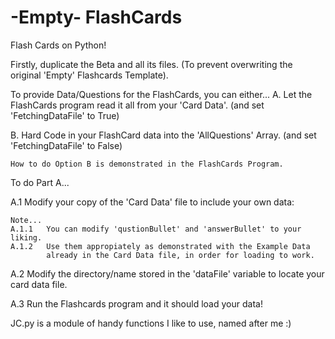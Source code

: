 # -Empty- FlashCards
Flash Cards on Python!
  
Firstly, duplicate the Beta and all its files.
(To prevent overwriting the original 'Empty' Flashcards Template).

To provide Data/Questions for the FlashCards, you can either...
A.  Let the FlashCards program read it all from your 'Card Data'.
    (and set 'FetchingDataFile' to True)
    
B.  Hard Code in your FlashCard data into the 'AllQuestions' Array. 
    (and set 'FetchingDataFile' to False)

    How to do Option B is demonstrated in the FlashCards Program.
    
To do Part A...

A.1 Modify your copy of the 'Card Data' file to include your own data:

    Note...
    A.1.1   You can modify 'qustionBullet' and 'answerBullet' to your liking.
    A.1.2   Use them appropiately as demonstrated with the Example Data
            already in the Card Data file, in order for loading to work.
    
A.2 Modify the directory/name stored in the 
    'dataFile' variable to locate your card data file.

A.3 Run the Flashcards program and it should load your data!

JC.py is a module of handy functions I like to use, named after me :) 
